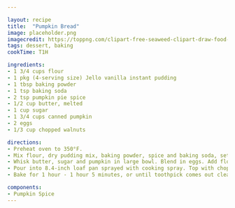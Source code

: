 ```yaml
---

layout: recipe
title:  "Pumpkin Bread"
image: placeholder.png
imagecredit: https://toppng.com/clipart-free-seaweed-clipart-draw-food-placeholder-PNG-free-PNG-Images_183132
tags: dessert, baking
cookTime: T1H

ingredients:
- 1 3/4 cups flour
- 1 pkg (4-serving size) Jello vanilla instant pudding
- 1 tbsp baking powder
- 1 tsp baking soda
- 2 tsp pumpkin pie spice
- 1/2 cup butter, melted
- 1 cup sugar
- 1 3/4 cups canned pumpkin
- 2 eggs
- 1/3 cup chopped walnuts

directions:
- Preheat oven to 350°F.
- Mix flour, dry pudding mix, baking powder, spice and baking soda, set aside.
- Whisk butter, sugar and pumpkin in large bowl. Blend in eggs. Add flour mixture; stir until just moist (keep lumpy).
- Pour into 8.4-inch loaf pan sprayed with cooking spray. Top with chopped walnuts.
- Bake for 1 hour - 1 hour 5 minutes, or until toothpick comes out clean. Cover loosely with tin foil for the last 20 minutes.

components:
- Pumpkin Spice
---
```

